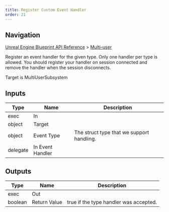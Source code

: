 ```yaml
---
title: Register Custom Event Handler
order: 21
---
```

## Navigation

[Unreal Engine Blueprint API Reference](https://dev.epicgames.com/documentation/en-us/unreal-engine/BlueprintAPI) > [Multi-user](https://dev.epicgames.com/documentation/en-us/unreal-engine/BlueprintAPI/Multi_user)

Register an event handler for the given type. Only one handler per type is allowed. You should register your handler
on session connected and remove the handler when the session disconnects.

Target is MultiUserSubsystem

## Inputs

| Type | Name | Description |
| --- | --- | --- |
| exec | In |  |
| object | Target |  |
| object | Event Type | The struct type that we support handling. |
| delegate | In Event Handler |  |

## Outputs

| Type | Name | Description |
| --- | --- | --- |
| exec | Out |  |
| boolean | Return Value | true if the type handler was accepted. |
